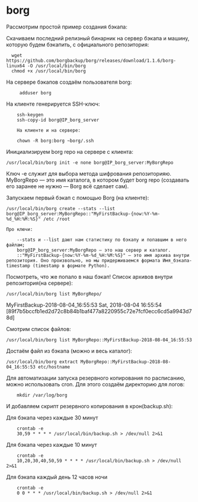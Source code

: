 # borg


Рассмотрим простой пример создания бэкапа:

Скачиваем последний релизный бинарник на сервер бэкапа и машину, которую будем бэкапить, с официального репозитория:
    
      wget https://github.com/borgbackup/borg/releases/download/1.1.6/borg-linux64 -O /usr/local/bin/borg
      chmod +x /usr/local/bin/borg


 На сервере бэкапов создаём пользователя borg:

    	 adduser borg

  На клиенте генерируется SSH-ключ:

    	ssh-keygen
    	ssh-copy-id borg@IP_borg_server
    
		На клиенте и на сервере:
		
    	chown -R borg:borg ~borg/.ssh

  Инициализируем borg repo на сервере с клиента:

    /usr/local/bin/borg init -e none borg@IP_borg_server:MyBorgRepo


  Ключ -e служит для выбора метода шифрования репозиторияю. MyBorgRepo — это имя каталога, в котором будет borg repo (создавать его заранее не нужно — Borg всё сделает сам).
    
Запускаем первый бэкап с помощью Borg (на клиенте):

    /usr/local/bin/borg create --stats --list borg@IP_borg_server:MyBorgRepo::"MyFirstBackup-{now:%Y-%m-%d_%H:%M:%S}" /etc /root

    Про ключи:
		
        --stats и --list дают нам статистику по бэкапу и попавшим в него файлам;
        borg@IP_borg_server:MyBorgRepo — это наш сервер и каталог.
        ::"MyFirstBackup-{now:%Y-%m-%d_%H:%M:%S}" — это имя архива внутри репозитория. Оно произвольно, но мы придерживаемся формата Имя_бэкапа-timestamp (timestamp в формате Python).

Посмотреть, что же попало в наш бэкап! Список архивов внутри репозитория(на сервере):

	/usr/local/bin/borg list MyBorgRepo/

MyFirstBackup-2018-08-04_16:55:53    Sat, 2018-08-04 16:55:54 [89f7b5bccfb1ed2d72c8b84b1baf477a8220955c72e7fcf0ecc6cd5a9943d78d]

Смотрим список файлов:

	/usr/local/bin/borg list MyBorgRepo::MyFirstBackup-2018-08-04_16:55:53


Достаём файл из бэкапа (можно и весь каталог):

	/usr/local/bin/borg extract MyBorgRepo::MyFirstBackup-2018-08-04_16:55:53 etc/hostname


Для автоматизации запуска резервного копирования по расписанию, можно использовать cron. 
Для этого создаём директорию для логов:
        
        mkdir /var/log/borg

И добавляем скрипт резервного копирования в крон(backup.sh):


Для бэкапа через каждые 30 минут

        crontab -e
        30,59 * * * * /usr/local/bin/backup.sh > /dev/null 2>&1
        
Для бэкапа через каждые 10 минут

        crontab -e
        10,20,30,40,50,59 * * * * /usr/local/bin/backup.sh > /dev/null 2>&1
Для бэкапа каждый день 12 часов ночи

        crontab -e
        0 0 * * * /usr/local/bin/backup.sh > /dev/null 2>&1
